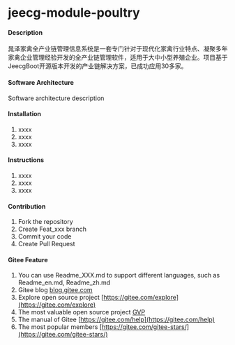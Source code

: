 # jeecg-module-poultry

#### Description
晁泽家禽全产业链管理信息系统是一套专门针对于现代化家禽行业特点、凝聚多年家禽企业管理经验开发的全产业链管理软件，适用于大中小型养殖企业。项目基于JeecgBoot开源版本开发的产业链解决方案，已成功应用30多家。

#### Software Architecture
Software architecture description

#### Installation

1.  xxxx
2.  xxxx
3.  xxxx

#### Instructions

1.  xxxx
2.  xxxx
3.  xxxx

#### Contribution

1.  Fork the repository
2.  Create Feat_xxx branch
3.  Commit your code
4.  Create Pull Request


#### Gitee Feature

1.  You can use Readme\_XXX.md to support different languages, such as Readme\_en.md, Readme\_zh.md
2.  Gitee blog [blog.gitee.com](https://blog.gitee.com)
3.  Explore open source project [https://gitee.com/explore](https://gitee.com/explore)
4.  The most valuable open source project [GVP](https://gitee.com/gvp)
5.  The manual of Gitee [https://gitee.com/help](https://gitee.com/help)
6.  The most popular members  [https://gitee.com/gitee-stars/](https://gitee.com/gitee-stars/)

